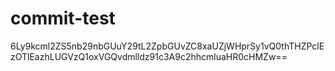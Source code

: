 # commit-test

6Ly9kcml2ZS5nb29nbGUuY29tL2ZpbGUvZC8xaUZjWHprSy1vQ0thTHZPclEzOTlEazhLUGVzQ1oxVGQvdmlldz91c3A9c2hhcmluaHR0cHMZw==
